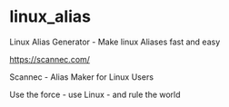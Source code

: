 # linux_alias
Linux Alias Generator - Make linux Aliases fast and easy

https://scannec.com/

Scannec - Alias Maker for Linux Users

Use the force - use Linux - and rule the world
